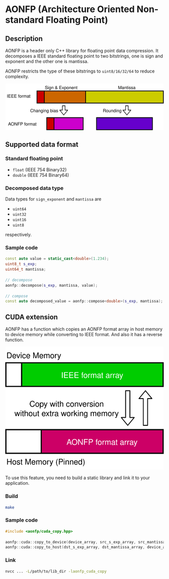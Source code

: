 # AONFP (Architecture Oriented Non-standard Floating Point)

## Description
AONFP is a header only C++ library for floating point data compression.
It decomposes a IEEE standard floating point to two bitstrings, one is sign and exponent and the other one is mantissa.

AONFP restricts the type of these bitstrings to `uint8/16/32/64` to reduce complexity.

![aonfp-format](docs/aonfp_format.svg)

## Supported data format

### Standard floating point

- `float` (IEEE 754 Binary32)
- `double` (IEEE 754 Binary64)

### Decomposed data type
Data types for `sign_exponent` and `mantissa` are

- `uint64`
- `uint32`
- `uint16`
- `uint8`

respectively.

### Sample code
```cpp
const auto value = static_cast<double>(1.234);
uint8_t s_exp;
uint64_t mantissa;

// decompose
aonfp::decompose(s_exp, mantissa, value);

// compose
const auto decomposed_value = aonfp::compose<double>(s_exp, mantissa);
```

## CUDA extension
AONFP has a function which copies an AONFP format array in host memory to device memory while converting to IEEE format.
And also it has a reverse function.

![cuda-copy](docs/aonfp_cuda_copy.svg)

To use this feature, you need to build a static library and link it to your application.

### Build
```bash
make
```

### Sample code
```cpp
#include <aonfp/cuda_copy.hpp>

aonfp::cuda::copy_to_device(device_array, src_s_exp_array, src_mantissa_array, N);
aonfp::cuda::copy_to_host(dst_s_exp_array, dst_mantissa_array, device_array, N);
```

### Link
```bash
nvcc ... -L/path/to/lib_dir -laonfp_cuda_copy
```
